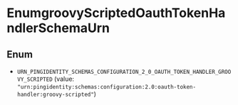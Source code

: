

# EnumgroovyScriptedOauthTokenHandlerSchemaUrn

## Enum


* `URN_PINGIDENTITY_SCHEMAS_CONFIGURATION_2_0_OAUTH_TOKEN_HANDLER_GROOVY_SCRIPTED` (value: `"urn:pingidentity:schemas:configuration:2.0:oauth-token-handler:groovy-scripted"`)



